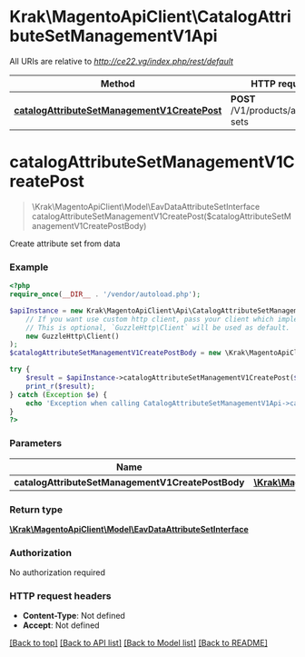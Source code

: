 # Krak\MagentoApiClient\CatalogAttributeSetManagementV1Api

All URIs are relative to *http://ce22.vg/index.php/rest/default*

Method | HTTP request | Description
------------- | ------------- | -------------
[**catalogAttributeSetManagementV1CreatePost**](CatalogAttributeSetManagementV1Api.md#catalogAttributeSetManagementV1CreatePost) | **POST** /V1/products/attribute-sets | 


# **catalogAttributeSetManagementV1CreatePost**
> \Krak\MagentoApiClient\Model\EavDataAttributeSetInterface catalogAttributeSetManagementV1CreatePost($catalogAttributeSetManagementV1CreatePostBody)



Create attribute set from data

### Example
```php
<?php
require_once(__DIR__ . '/vendor/autoload.php');

$apiInstance = new Krak\MagentoApiClient\Api\CatalogAttributeSetManagementV1Api(
    // If you want use custom http client, pass your client which implements `GuzzleHttp\ClientInterface`.
    // This is optional, `GuzzleHttp\Client` will be used as default.
    new GuzzleHttp\Client()
);
$catalogAttributeSetManagementV1CreatePostBody = new \Krak\MagentoApiClient\Model\CatalogAttributeSetManagementV1CreatePostBody(); // \Krak\MagentoApiClient\Model\CatalogAttributeSetManagementV1CreatePostBody | 

try {
    $result = $apiInstance->catalogAttributeSetManagementV1CreatePost($catalogAttributeSetManagementV1CreatePostBody);
    print_r($result);
} catch (Exception $e) {
    echo 'Exception when calling CatalogAttributeSetManagementV1Api->catalogAttributeSetManagementV1CreatePost: ', $e->getMessage(), PHP_EOL;
}
?>
```

### Parameters

Name | Type | Description  | Notes
------------- | ------------- | ------------- | -------------
 **catalogAttributeSetManagementV1CreatePostBody** | [**\Krak\MagentoApiClient\Model\CatalogAttributeSetManagementV1CreatePostBody**](../Model/CatalogAttributeSetManagementV1CreatePostBody.md)|  | [optional]

### Return type

[**\Krak\MagentoApiClient\Model\EavDataAttributeSetInterface**](../Model/EavDataAttributeSetInterface.md)

### Authorization

No authorization required

### HTTP request headers

 - **Content-Type**: Not defined
 - **Accept**: Not defined

[[Back to top]](#) [[Back to API list]](../../README.md#documentation-for-api-endpoints) [[Back to Model list]](../../README.md#documentation-for-models) [[Back to README]](../../README.md)

